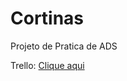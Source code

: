 # Cortinas
Projeto de Pratica de ADS

Trello: <a href="https://trello.com/b/o93XYUt5/proj-pratic-prof-ads"> Clique aqui </a>
